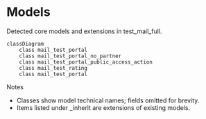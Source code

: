 # Models

Detected core models and extensions in test_mail_full.

```mermaid
classDiagram
    class mail_test_portal
    class mail_test_portal_no_partner
    class mail_test_portal_public_access_action
    class mail_test_rating
    class mail_test_portal
```

Notes
- Classes show model technical names; fields omitted for brevity.
- Items listed under _inherit are extensions of existing models.
